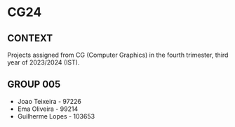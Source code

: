 # CG24

## CONTEXT
Projects assigned from CG (Computer Graphics) in the fourth trimester, third year of 2023/2024 (IST).

## GROUP 005
- Joao Teixeira - 97226
- Ema Oliveira - 99214
- Guilherme Lopes - 103653
